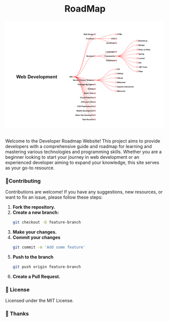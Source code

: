 <h1 align="center">RoadMap</h1>
<div align="center">
  <h3></h3>
</div>

<img src="/image.png">


## 
<p>Welcome to the Developer Roadmap Website! This project aims to provide developers with a comprehensive guide and roadmap for learning and mastering various technologies and programming skills. Whether you are a beginner looking to start your journey in web development or an experienced developer aiming to expand your knowledge, this site serves as your go-to resource.</p>


### 🤝Contributing

Contributions are welcome! If you have any suggestions, new resources, or want to fix an issue, please follow these steps:

1. **Fork the repository.**
2. **Create a new branch:** 
   ```bash
   git checkout -b feature-branch
    ```
3. **Make your changes.** 
4. **Commit your changes** 
    ```bash
   git commit -m 'Add some feature'
    ```
5. **Push to the branch**
    ```bash
   git push origin feature-branch
    ```
6. **Create a Pull Request.**

### 📝 License
Licensed under the MIT License.

### 💜 Thanks